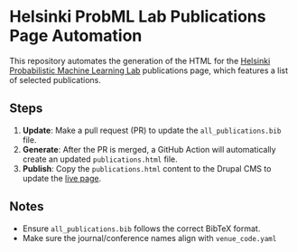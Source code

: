 # Helsinki ProbML Lab Publications Page Automation

This repository automates the generation of the HTML for the [Helsinki Probabilistic Machine Learning Lab](https://www.helsinki.fi/en/researchgroups/probabilistic-machine-learning) publications page, which features a list of selected publications.

## Steps

1. **Update**: Make a pull request (PR) to update the `all_publications.bib` file.  
2. **Generate**: After the PR is merged, a GitHub Action will automatically create an updated `publications.html` file.  
3. **Publish**: Copy the `publications.html` content to the Drupal CMS to update the [live page](https://www.helsinki.fi/en/researchgroups/probabilistic-machine-learning/publications).

## Notes

- Ensure `all_publications.bib` follows the correct BibTeX format. 
- Make sure the journal/conference names align with `venue_code.yaml` 
